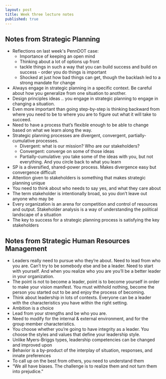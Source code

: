 ```yaml
---
layout: post
title: Week three lecture notes
published: true
---
```



## Notes from Strategic Planning

* Reflections on last week's PennDOT case:
  * Importance of keeping an open mind
  * Thinking about a lot of options up front
  * tackle things in such a way that you can build success and build on success - order you do things is important
  * Shocked at just how bad things can get, though the backlash led to a strong mandate for change
* Always engage in strategic planning in a specific context. Be careful about how you generalize from one situation to another.
* Design principles ideas .. you engage in strategic planning to engage in changing a situation.
* Even more important than going step-by-step is thinking backward from where you need to be to where you are to figure out what it will take to succeed.
* Need to have a process that’s flexible enough to be able to change based on what we learn along the way.
* Strategic planning processes are divergent, convergent, partially-cumulative processes.
  * Divergent: what is our mission? Who are our stakeholders?
  * Convergent: converge on some of those ideas
  * Partially-cumulative: you take some of the ideas with you, but not everything. And you circle back to what you learn
* SP is a diversified, shared-power process. Makes divergence easy but convergence difficult
* Attention given to stakeholders is something that makes strategic planning unique
* You need to think about who needs to say yes, and what they care about
* The term stakeholder is intentionally broad, so you don’t leave out anyone who may be
* Every organization is an arena for competition and control of resources and output. Stakeholder analysis is a way of understanding the political landscape of a situation
* The key to success for a strategic planning process is satisfying the key stakeholders

## Notes from Strategic Human Resources Management

* Leaders really need to pursue who they’re about. Need to lead from who you are. Can’t try to be somebody else and be a leader. Need to start with yourself. And when you realize who you are you’ll be a better leader in your organization.
* The point is not to become a leader, point is to become yourself in order to make your vision manifest. You must withhold nothing, become the person you started out to be and enjoy the process of becoming.
* Think about leadership in lots of contexts. Everyone can be a leader with the characteristics you have within the right setting.
* Ambition is a choice
* Lead from your strengths and be who you are.
* Need to modify for the internal & external environment, and for the group member characteristics.
* You choose whether you’re going to have integrity as a leader. You choose the styles and values that define your leadership style.
* Unlike Myers-Briggs types, leadership competencies can be changed and improved upon
* Behavior is a by-product of the interplay of situation, responses, and innate preferences
* To call up on the best from others, you need to understand them
* “We all have biases. The challenge is to realize them and not turn them into prejudice.”
